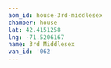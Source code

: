 ```yaml
---
aom_id: house-3rd-middlesex
chamber: house
lat: 42.4151258
lng: -71.5206167
name: 3rd Middlesex
van_id: '062'
---
```

